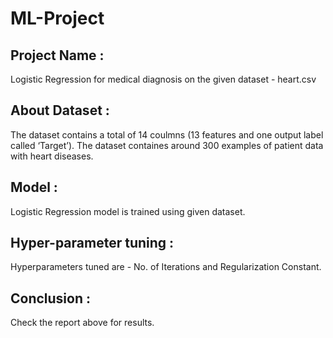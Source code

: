 # ML-Project

## Project Name :
 Logistic Regression for medical diagnosis on the given dataset - heart.csv

## About Dataset :
The dataset contains a total of 14 coulmns (13 features and one output label called ‘Target’). The dataset containes around 300 examples of patient data with heart diseases.

## Model :
Logistic Regression model is trained using given dataset.

## Hyper-parameter tuning :
Hyperparameters tuned are - No. of Iterations and Regularization Constant.

## Conclusion :
Check the report above for results.
